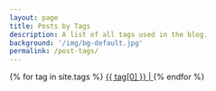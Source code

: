 ```yaml
---
layout: page
title: Posts by Tags
description: A list of all tags used in the blog.
background: '/img/bg-default.jpg'
permalink: /post-tags/
---
```

<p>
    {% for tag in site.tags %}
    <!-- Here's a hack to generate a "tag cloud" where the size of
    the word is directly proportional to the number of posts with
    that tag. -->
    <a href="/tags/{{ tag[0] }}/" 
    style="font-size: {{ tag[1] | size | times: 4 | plus: 10 }}px">
        {{ tag[0] }} | 
    </a>
    {% endfor %}
</p>
